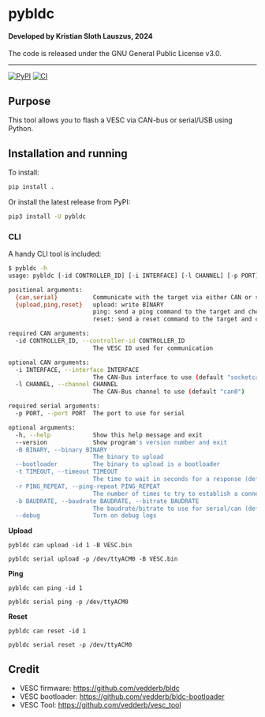 # pybldc

#### Developed by Kristian Sloth Lauszus, 2024

The code is released under the GNU General Public License v3.0.
_________
[![PyPI](https://img.shields.io/pypi/v/pybldc.svg)](https://pypi.org/project/pybldc)
[![CI](https://github.com/Lauszus/pybldc/actions/workflows/ci.yml/badge.svg)](https://github.com/Lauszus/pybldc/actions/workflows/ci.yml)

## Purpose

This tool allows you to flash a VESC via CAN-bus or serial/USB using Python.

## Installation and running

To install:

```bash
pip install .
```

Or install the latest release from PyPI:

```bash
pip3 install -U pybldc
```

### CLI

A handy CLI tool is included:

```bash
$ pybldc -h
usage: pybldc [-id CONTROLLER_ID] [-i INTERFACE] [-l CHANNEL] [-p PORT] [-h] [--version] [-B BINARY] [--bootloader] [-t TIMEOUT] [-r PING_REPEAT] [-b BAUDRATE] [--debug] {can,serial} {upload,ping,reset}

positional arguments:
  {can,serial}          Communicate with the target via either CAN or serial
  {upload,ping,reset}   upload: write BINARY
                        ping: send a ping command to the target and check for a response
                        reset: send a reset command to the target and check for a response

required CAN arguments:
  -id CONTROLLER_ID, --controller-id CONTROLLER_ID
                        The VESC ID used for communication

optional CAN arguments:
  -i INTERFACE, --interface INTERFACE
                        The CAN-Bus interface to use (default "socketcan")
  -l CHANNEL, --channel CHANNEL
                        The CAN-Bus channel to use (default "can0")

required serial arguments:
  -p PORT, --port PORT  The port to use for serial

optional arguments:
  -h, --help            Show this help message and exit
  --version             Show program's version number and exit
  -B BINARY, --binary BINARY
                        The binary to upload
  --bootloader          The binary to upload is a bootloader
  -t TIMEOUT, --timeout TIMEOUT
                        The time to wait in seconds for a response (default 5.0)
  -r PING_REPEAT, --ping-repeat PING_REPEAT
                        The number of times to try to establish a connection by pinging the VESC (default 3)
  -b BAUDRATE, --baudrate BAUDRATE, --bitrate BAUDRATE
                        The baudrate/bitrate to use for serial/can (defaults to 115200 for serial and 500000 for CAN)
  --debug               Turn on debug logs
```

__Upload__

```
pybldc can upload -id 1 -B VESC.bin
```

```
pybldc serial upload -p /dev/ttyACM0 -B VESC.bin
```

__Ping__

```
pybldc can ping -id 1
```

```
pybldc serial ping -p /dev/ttyACM0
```

__Reset__

```
pybldc can reset -id 1
```

```
pybldc serial reset -p /dev/ttyACM0
```

## Credit

* VESC firmware: https://github.com/vedderb/bldc
* VESC bootloader: https://github.com/vedderb/bldc-bootloader
* VESC Tool: https://github.com/vedderb/vesc_tool
